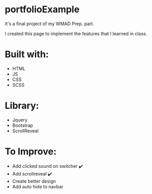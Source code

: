 # portfolioExample
It's a final project of my WMAD Prep. part.

I created this page to implement the features that I learned in class. 

# Built with:
- HTML
- JS
- CSS
- SCSS

# Library:
- Jquery
- Bootstrap
- ScrollReveal


# To Improve:
- Add clicked sound on switcher :heavy_check_mark:
- Add scrollreveal :heavy_check_mark:
- Create better design
- Add auto hide to navbar

